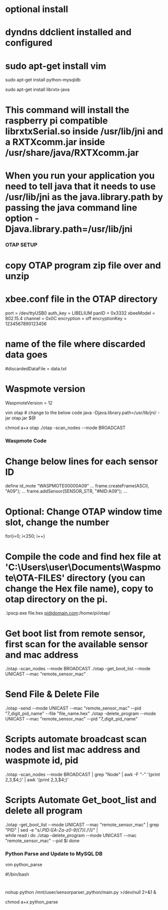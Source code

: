 # optional install
# dyndns ddclient installed and configured
# sudo apt-get install vim

sudo apt-get install python-mysqldb

sudo apt-get install librxtx-java
# This command will install the raspberry pi compatible librxtxSerial.so inside /usr/lib/jni and a RXTXcomm.jar inside /usr/share/java/RXTXcomm.jar
# When you run your application you need to tell java that it needs to use /usr/lib/jni as the java.library.path by passing the java command line option -Djava.library.path=/usr/lib/jni


### OTAP SETUP

# copy OTAP program zip file over and unzip

# xbee.conf file in the OTAP directory
port = /dev/ttyUSB0
auth_key = LIBELIUM
panID = 0x3332
xbeeModel = 802.15.4
channel = 0x0C
encryption = off
encryptionKey = 1234567890123456
# name of the file where discarded data goes
#discardedDataFile = data.txt
# Waspmote version
WaspmoteVersion = 12

vim otap # change to the below code
java -Djava.library.path=/usr/lib/jni/ -jar otap.jar $@

chmod a+x otap
./otap -scan_nodes --mode BROADCAST


### Waspmote Code

# Change below lines for each sensor ID
define id_mote "WASPMOTE00000A09"
...
frame.createFrame(ASCII, "A09");
...
frame.addSensor(SENSOR_STR, "#NID:A09");
...

# Optional: Change OTAP window time slot, change the number
for(i=0; i<250; i++)

# Compile the code and find hex file at 'C:\Users\user\Documents\Waspmote\OTA-FILES' directory (you can change the Hex file name), copy to otap directory on the pi.
.\pscp.exe file.hex pi@domain.com:/home/pi/otap/


# Get boot list from remote sensor, first scan for the available sensor and mac address
./otap -scan_nodes --mode BROADCAST
./otap -get_boot_list --mode UNICAST --mac "remote_sensor_mac"

# Send File & Delete File
./otap -send --mode UNICAST --mac "remote_sensor_mac" --pid "7_digit_pid_name" --file "file_name.hex"
./otap -delete_program --mode UNICAST --mac "remote_sensor_mac" --pid "7_digit_pid_name"

# Scripts automate broadcast scan nodes and list mac address and waspmote id, pid
./otap -scan_nodes --mode BROADCAST |  grep "Node" | awk -F "-" '{print $2,$3,$4;}' | awk '{print $2,$3,$4;}'

# Scripts Automate Get_boot_list and delete all program
./otap -get_boot_list --mode UNICAST --mac "remote_sensor_mac" | grep "PID" | sed -e "s/.*PID:\([A-Za-z0-9]\{7\}\).*/\1/" | \
while read i
do
./otap -delete_program --mode UNICAST --mac "remote_sensor_mac" --pid $i
done



### Python Parse and Update to MySQL DB

vim python_parse

#!/bin/bash
#
nohup python /mnt/user/sensorparser_python/main.py >/dev/null 2>&1 &

chmod a+x python_parse
